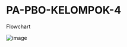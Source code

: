 # PA-PBO-KELOMPOK-4


Flowchart

![image](https://github.com/noviantisafitri/PA-PBO-KELOMPOK-4/assets/121856489/d139e19b-c583-4c00-9ae0-5e36d90be043)
